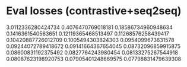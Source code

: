 # Eval losses (contrastive+seq2seq)
3.0112336280424734
0.4076470769018181
0.18586734960948634
0.1416361540563651
0.12119365468513497
0.11268576258439417
0.10420887726012709
0.1005494303824303
0.0954099673631578
0.09244072789418672
0.09141664367654045
0.08732096859915875
0.08600831192375492
0.0827764243980454
0.08133275267544918
0.08087623198920753
0.07905401248669575
0.07798831479639308